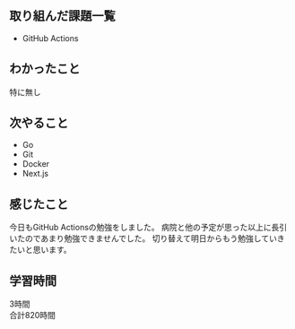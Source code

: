 ## 取り組んだ課題一覧
- GitHub Actions

## わかったこと
特に無し

## 次やること
- Go
- Git
- Docker
- Next.js

## 感じたこと
今日もGitHub Actionsの勉強をしました。
病院と他の予定が思った以上に長引いたのであまり勉強できませんでした。
切り替えて明日からもう勉強していきたいと思います。


## 学習時間
3時間<br />
合計820時間
